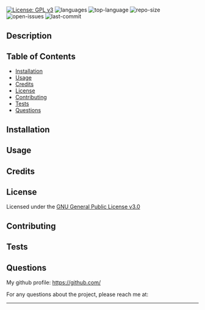 # 

[![License: GPL v3](https://img.shields.io/badge/License-GPLv3-blue.svg)](https://www.gnu.org/licenses/gpl-3.0)
![languages](https://img.shields.io/github/languages/count//)
![top-language](https://img.shields.io/github/languages/top//)
![repo-size](https://img.shields.io/github/repo-size//)
![open-issues](https://img.shields.io/github/issues-raw//)
![last-commit](https://img.shields.io/github/last-commit//)

## Description



## Table of Contents

* [Installation](#installation)
* [Usage](#usage)
* [Credits](#credits)
* [License](#license)
* [Contributing](#contributing)
* [Tests](#tests)
* [Questions](#questions)

## Installation



## Usage 



## Credits



## License

Licensed under the [GNU General Public License v3.0](https://choosealicense.com/licenses/gpl-3.0/)

## Contributing



## Tests



## Questions

My github profile: https://github.com/

For any questions about the project, please reach me at:     

---